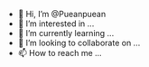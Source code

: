 - 👋 Hi, I’m @Pueanpuean
- 👀 I’m interested in ...
- 🌱 I’m currently learning ...
- 💞️ I’m looking to collaborate on ...
- 📫 How to reach me ...

<!---
Pueanpuean/Pueanpuean is a ✨ special ✨ repository because its `README.md` (this file) appears on your GitHub profile.
You can click the Preview link to take a look at your changes.
--->
